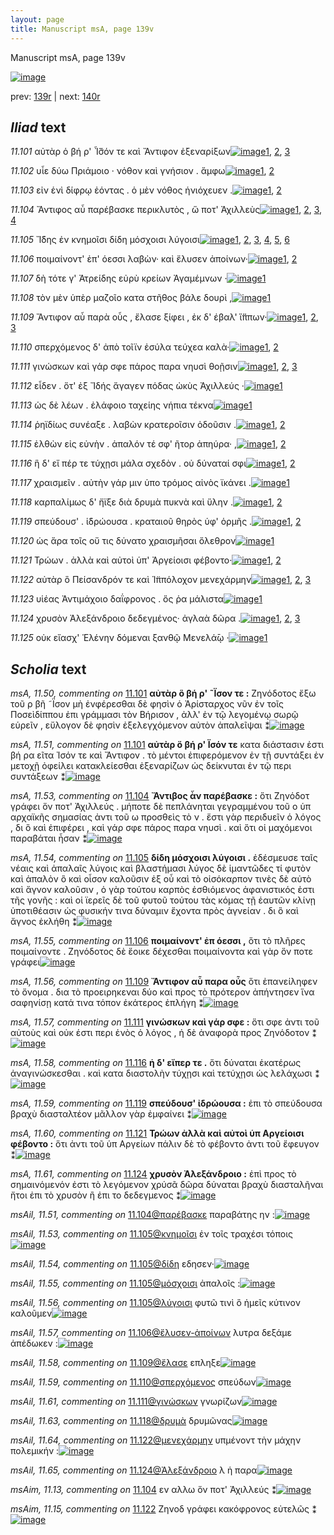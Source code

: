 ```yaml
---
layout: page
title: Manuscript msA, page 139v
---
```


Manuscript msA, page 139v

[![image](http://www.homermultitext.org/iipsrv?OBJ=IIP,1.0&FIF=/project/homer/pyramidal/deepzoom/hmt/vaimg/2017a/VA139VN_0641.tif&WID=100&CVT=JPEG)](http://www.homermultitext.org/ict2/?urn=urn:cite2:hmt:vaimg.2017a:VA139VN_0641)

prev:  [139r](../139r) | next:  [140r](../140r)

## *Iliad* text

*11.101* <a id="11.101"/> αὐτὰρ ὁ βή ρ' Ἶ̈̈̈σόν τε καὶ Ἄντιφον ἐξεναρίξων[![image](http://www.homermultitext.org/iipsrv?OBJ=IIP,1.0&FIF=/project/homer/pyramidal/deepzoom/hmt/vaimg/2017a/VA139VN_0641.tif&RGN=0.47,0.2485,0.396,0.024&WID=1000&CVT=JPEG)](http://www.homermultitext.org/ict2/?urn=urn:cite2:hmt:vaimg.2017a:VA139VN_0641@0.47,0.2485,0.396,0.024)[1](#msA_11.51), [2](#msA_11.50), [3](#msA_11.164)

*11.102* <a id="11.102"/> υἷε δύω Πριάμοιο · νόθον καὶ γνήσιον . ἄμφω[![image](http://www.homermultitext.org/iipsrv?OBJ=IIP,1.0&FIF=/project/homer/pyramidal/deepzoom/hmt/vaimg/2017a/VA139VN_0641.tif&RGN=0.472,0.2725,0.385,0.0218&WID=1000&CVT=JPEG)](http://www.homermultitext.org/ict2/?urn=urn:cite2:hmt:vaimg.2017a:VA139VN_0641@0.472,0.2725,0.385,0.0218)[1](#msA_11.52), [2](#msA_11.164)

*11.103* <a id="11.103"/> εἰν ἑνὶ δίφρῳ ἐόντας . ὁ μὲν νόθος ἡνιόχευεν .[![image](http://www.homermultitext.org/iipsrv?OBJ=IIP,1.0&FIF=/project/homer/pyramidal/deepzoom/hmt/vaimg/2017a/VA139VN_0641.tif&RGN=0.471,0.2898,0.416,0.021&WID=1000&CVT=JPEG)](http://www.homermultitext.org/ict2/?urn=urn:cite2:hmt:vaimg.2017a:VA139VN_0641@0.471,0.2898,0.416,0.021)[1](#msAim_11.12), [2](#msA_11.164)

*11.104* <a id="11.104"/> Ἄντιφος αὖ παρέβασκε περικλυτὸς , ὥ ποτ' Ἀχιλλεὺς[![image](http://www.homermultitext.org/iipsrv?OBJ=IIP,1.0&FIF=/project/homer/pyramidal/deepzoom/hmt/vaimg/2017a/VA139VN_0641.tif&RGN=0.476,0.3056,0.431,0.0248&WID=1000&CVT=JPEG)](http://www.homermultitext.org/ict2/?urn=urn:cite2:hmt:vaimg.2017a:VA139VN_0641@0.476,0.3056,0.431,0.0248)[1](#msAil_11.51), [2](#msA_11.53), [3](#msAim_11.13), [4](#msA_11.164)

*11.105* <a id="11.105"/> Ἴ̈δης ἐν κνημοῖσι δίδη μόσχοισι λύγοισι[![image](http://www.homermultitext.org/iipsrv?OBJ=IIP,1.0&FIF=/project/homer/pyramidal/deepzoom/hmt/vaimg/2017a/VA139VN_0641.tif&RGN=0.472,0.3258,0.344,0.0255&WID=1000&CVT=JPEG)](http://www.homermultitext.org/ict2/?urn=urn:cite2:hmt:vaimg.2017a:VA139VN_0641@0.472,0.3258,0.344,0.0255)[1](#msAil_11.53), [2](#msAil_11.56), [3](#msAil_11.55), [4](#msAil_11.54), [5](#msA_11.54), [6](#msA_11.164)

*11.106* <a id="11.106"/> ποιμαίνοντ' ἐπ' όεσσι λαβὼν· καὶ ἔλυσεν ἀποίνων·[![image](http://www.homermultitext.org/iipsrv?OBJ=IIP,1.0&FIF=/project/homer/pyramidal/deepzoom/hmt/vaimg/2017a/VA139VN_0641.tif&RGN=0.472,0.3438,0.417,0.0285&WID=1000&CVT=JPEG)](http://www.homermultitext.org/ict2/?urn=urn:cite2:hmt:vaimg.2017a:VA139VN_0641@0.472,0.3438,0.417,0.0285)[1](#msA_11.55), [2](#msA_11.164)

*11.107* <a id="11.107"/> δὴ τότε γ' Ἀτρείδης εὐρὺ κρείων Ἀγαμέμνων ·[![image](http://www.homermultitext.org/iipsrv?OBJ=IIP,1.0&FIF=/project/homer/pyramidal/deepzoom/hmt/vaimg/2017a/VA139VN_0641.tif&RGN=0.473,0.3626,0.389,0.024&WID=1000&CVT=JPEG)](http://www.homermultitext.org/ict2/?urn=urn:cite2:hmt:vaimg.2017a:VA139VN_0641@0.473,0.3626,0.389,0.024)[1](#msA_11.164)

*11.108* <a id="11.108"/> τὸν μὲν ὑπὲρ μαζοῖο κατα στῆθος βάλε δουρὶ ,[![image](http://www.homermultitext.org/iipsrv?OBJ=IIP,1.0&FIF=/project/homer/pyramidal/deepzoom/hmt/vaimg/2017a/VA139VN_0641.tif&RGN=0.474,0.3821,0.395,0.0263&WID=1000&CVT=JPEG)](http://www.homermultitext.org/ict2/?urn=urn:cite2:hmt:vaimg.2017a:VA139VN_0641@0.474,0.3821,0.395,0.0263)[1](#msA_11.164)

*11.109* <a id="11.109"/> Ἄντιφον αὖ παρὰ οὖς , ἔλασε ξίφει , ἐκ δ' έβαλ' ἵ̈̈ππων·[![image](http://www.homermultitext.org/iipsrv?OBJ=IIP,1.0&FIF=/project/homer/pyramidal/deepzoom/hmt/vaimg/2017a/VA139VN_0641.tif&RGN=0.472,0.4009,0.428,0.0248&WID=1000&CVT=JPEG)](http://www.homermultitext.org/ict2/?urn=urn:cite2:hmt:vaimg.2017a:VA139VN_0641@0.472,0.4009,0.428,0.0248)[1](#msA_11.56), [2](#msAil_11.58), [3](#msA_11.164)

*11.110* <a id="11.110"/> σπερχόμενος δ' ἀπὸ τοῖϊν ἐσύλα τεύχεα καλὰ·[![image](http://www.homermultitext.org/iipsrv?OBJ=IIP,1.0&FIF=/project/homer/pyramidal/deepzoom/hmt/vaimg/2017a/VA139VN_0641.tif&RGN=0.476,0.4212,0.423,0.0248&WID=1000&CVT=JPEG)](http://www.homermultitext.org/ict2/?urn=urn:cite2:hmt:vaimg.2017a:VA139VN_0641@0.476,0.4212,0.423,0.0248)[1](#msAil_11.59), [2](#msA_11.164)

*11.111* <a id="11.111"/> γινώσκων καὶ γάρ σφε πάρος παρα νηυσὶ θοῇσιν[![image](http://www.homermultitext.org/iipsrv?OBJ=IIP,1.0&FIF=/project/homer/pyramidal/deepzoom/hmt/vaimg/2017a/VA139VN_0641.tif&RGN=0.476,0.4414,0.415,0.0233&WID=1000&CVT=JPEG)](http://www.homermultitext.org/ict2/?urn=urn:cite2:hmt:vaimg.2017a:VA139VN_0641@0.476,0.4414,0.415,0.0233)[1](#msA_11.57), [2](#msA_11.164), [3](#msAil_11.61)

*11.112* <a id="11.112"/> εἶδεν . ὅτ' ἐξ Ἴδής ἄγαγεν πόδας ὠκὺς Ἀχιλλεύς ·[![image](http://www.homermultitext.org/iipsrv?OBJ=IIP,1.0&FIF=/project/homer/pyramidal/deepzoom/hmt/vaimg/2017a/VA139VN_0641.tif&RGN=0.478,0.4572,0.425,0.0255&WID=1000&CVT=JPEG)](http://www.homermultitext.org/ict2/?urn=urn:cite2:hmt:vaimg.2017a:VA139VN_0641@0.478,0.4572,0.425,0.0255)[1](#msA_11.164)

*11.113* <a id="11.113"/> ὡς δὲ λέων . ἐλάφοιο ταχείης νήπια τέκνα[![image](http://www.homermultitext.org/iipsrv?OBJ=IIP,1.0&FIF=/project/homer/pyramidal/deepzoom/hmt/vaimg/2017a/VA139VN_0641.tif&RGN=0.473,0.4797,0.395,0.021&WID=1000&CVT=JPEG)](http://www.homermultitext.org/ict2/?urn=urn:cite2:hmt:vaimg.2017a:VA139VN_0641@0.473,0.4797,0.395,0.021)[1](#msA_11.164)

*11.114* <a id="11.114"/> ῥηϊδίως συνέαξε . λαβὼν κρατεροῖσιν ὀδοῦσιν .[![image](http://www.homermultitext.org/iipsrv?OBJ=IIP,1.0&FIF=/project/homer/pyramidal/deepzoom/hmt/vaimg/2017a/VA139VN_0641.tif&RGN=0.476,0.4955,0.428,0.0248&WID=1000&CVT=JPEG)](http://www.homermultitext.org/ict2/?urn=urn:cite2:hmt:vaimg.2017a:VA139VN_0641@0.476,0.4955,0.428,0.0248)[1](#msAil_11.62), [2](#msA_11.164)

*11.115* <a id="11.115"/> ἐλθὼν εἰς εὐνὴν . ἁπαλόν τέ σφ' ῆτορ ἀπηύρα· ,[![image](http://www.homermultitext.org/iipsrv?OBJ=IIP,1.0&FIF=/project/homer/pyramidal/deepzoom/hmt/vaimg/2017a/VA139VN_0641.tif&RGN=0.474,0.5143,0.42,0.0248&WID=1000&CVT=JPEG)](http://www.homermultitext.org/ict2/?urn=urn:cite2:hmt:vaimg.2017a:VA139VN_0641@0.474,0.5143,0.42,0.0248)[1](#msAim_11.14), [2](#msA_11.164)

*11.116* <a id="11.116"/> ἣ δ' εἴ πέρ τε τύχῃσι μάλα σχεδὸν . οὐ δύναταί σφι[![image](http://www.homermultitext.org/iipsrv?OBJ=IIP,1.0&FIF=/project/homer/pyramidal/deepzoom/hmt/vaimg/2017a/VA139VN_0641.tif&RGN=0.472,0.533,0.408,0.0225&WID=1000&CVT=JPEG)](http://www.homermultitext.org/ict2/?urn=urn:cite2:hmt:vaimg.2017a:VA139VN_0641@0.472,0.533,0.408,0.0225)[1](#msA_11.58), [2](#msA_11.164)

*11.117* <a id="11.117"/> χραισμεῖν . αὐτὴν γάρ μιν ὑπο τρόμος αἰνὸς ϊκάνει .[![image](http://www.homermultitext.org/iipsrv?OBJ=IIP,1.0&FIF=/project/homer/pyramidal/deepzoom/hmt/vaimg/2017a/VA139VN_0641.tif&RGN=0.473,0.5511,0.442,0.0263&WID=1000&CVT=JPEG)](http://www.homermultitext.org/ict2/?urn=urn:cite2:hmt:vaimg.2017a:VA139VN_0641@0.473,0.5511,0.442,0.0263)[1](#msA_11.164)

*11.118* <a id="11.118"/> καρπαλίμως δ' ἤϊξε διὰ δρυμὰ πυκνὰ καὶ ὕλην .[![image](http://www.homermultitext.org/iipsrv?OBJ=IIP,1.0&FIF=/project/homer/pyramidal/deepzoom/hmt/vaimg/2017a/VA139VN_0641.tif&RGN=0.474,0.5698,0.438,0.0255&WID=1000&CVT=JPEG)](http://www.homermultitext.org/ict2/?urn=urn:cite2:hmt:vaimg.2017a:VA139VN_0641@0.474,0.5698,0.438,0.0255)[1](#msAil_11.63), [2](#msA_11.164)

*11.119* <a id="11.119"/> σπεύδουσ' . ἱ̈δρώουσα . κραταιοῦ θηρὸς ὑφ' ὁρμῆς .[![image](http://www.homermultitext.org/iipsrv?OBJ=IIP,1.0&FIF=/project/homer/pyramidal/deepzoom/hmt/vaimg/2017a/VA139VN_0641.tif&RGN=0.474,0.5893,0.438,0.0233&WID=1000&CVT=JPEG)](http://www.homermultitext.org/ict2/?urn=urn:cite2:hmt:vaimg.2017a:VA139VN_0641@0.474,0.5893,0.438,0.0233)[1](#msA_11.59), [2](#msA_11.164)

*11.120* <a id="11.120"/> ὡς ἄρα τοῖς οὔ τις δύνατο χραισμῆσαι ὄλεθρον[![image](http://www.homermultitext.org/iipsrv?OBJ=IIP,1.0&FIF=/project/homer/pyramidal/deepzoom/hmt/vaimg/2017a/VA139VN_0641.tif&RGN=0.474,0.6096,0.425,0.0233&WID=1000&CVT=JPEG)](http://www.homermultitext.org/ict2/?urn=urn:cite2:hmt:vaimg.2017a:VA139VN_0641@0.474,0.6096,0.425,0.0233)[1](#msA_11.164)

*11.121* <a id="11.121"/> Τρώων . ἀλλὰ καὶ αὐτοὶ ὑπ' Ἀργείοισι φέβοντο·[![image](http://www.homermultitext.org/iipsrv?OBJ=IIP,1.0&FIF=/project/homer/pyramidal/deepzoom/hmt/vaimg/2017a/VA139VN_0641.tif&RGN=0.474,0.6299,0.407,0.0225&WID=1000&CVT=JPEG)](http://www.homermultitext.org/ict2/?urn=urn:cite2:hmt:vaimg.2017a:VA139VN_0641@0.474,0.6299,0.407,0.0225)[1](#msA_11.164), [2](#msA_11.60)

*11.122* <a id="11.122"/> αὐτὰρ ὃ Πείσανδρόν τε καὶ Ἱ̈ππόλοχον μενεχάρμην[![image](http://www.homermultitext.org/iipsrv?OBJ=IIP,1.0&FIF=/project/homer/pyramidal/deepzoom/hmt/vaimg/2017a/VA139VN_0641.tif&RGN=0.478,0.6449,0.438,0.0278&WID=1000&CVT=JPEG)](http://www.homermultitext.org/ict2/?urn=urn:cite2:hmt:vaimg.2017a:VA139VN_0641@0.478,0.6449,0.438,0.0278)[1](#msAil_11.64), [2](#msAim_11.15), [3](#msA_11.164)

*11.123* <a id="11.123"/> υἱέας Ἀντιμάχοιο δαΐφρονος . ὅς ῥα μάλιστα[![image](http://www.homermultitext.org/iipsrv?OBJ=IIP,1.0&FIF=/project/homer/pyramidal/deepzoom/hmt/vaimg/2017a/VA139VN_0641.tif&RGN=0.48,0.6667,0.378,0.024&WID=1000&CVT=JPEG)](http://www.homermultitext.org/ict2/?urn=urn:cite2:hmt:vaimg.2017a:VA139VN_0641@0.48,0.6667,0.378,0.024)[1](#msA_11.164)

*11.124* <a id="11.124"/> χρυσὸν Ἀλεξάνδροιο δεδεγμένος· ἀγλαὰ δῶρα .[![image](http://www.homermultitext.org/iipsrv?OBJ=IIP,1.0&FIF=/project/homer/pyramidal/deepzoom/hmt/vaimg/2017a/VA139VN_0641.tif&RGN=0.482,0.6817,0.41,0.0338&WID=1000&CVT=JPEG)](http://www.homermultitext.org/ict2/?urn=urn:cite2:hmt:vaimg.2017a:VA139VN_0641@0.482,0.6817,0.41,0.0338)[1](#msAil_11.65), [2](#msA_11.61), [3](#msA_11.164)

*11.125* <a id="11.125"/> οὐκ εἴασχ' Ἑλένην δόμεναι ξανθῷ Μενελά̄ῳ ·[![image](http://www.homermultitext.org/iipsrv?OBJ=IIP,1.0&FIF=/project/homer/pyramidal/deepzoom/hmt/vaimg/2017a/VA139VN_0641.tif&RGN=0.483,0.6997,0.416,0.0308&WID=1000&CVT=JPEG)](http://www.homermultitext.org/ict2/?urn=urn:cite2:hmt:vaimg.2017a:VA139VN_0641@0.483,0.6997,0.416,0.0308)[1](#msA_11.164)

## *Scholia* text

*msA, 11.50, commenting on* [11.101](#11.101)  <a id="msA_11.50"/> **αὐτὰρ ὃ βή ρ' ῀Ϊσον τε :** Ζηνόδοτος ἔξω τοῦ ρ βῆ ῀Ϊσον μὴ ἐνφέρεσθαι δὲ φησὶν ὁ Ἀρίσταρχος νῦν ἐν τοῖς Ποσεὶδίππου ἐπι γράμμασι τὸν Βήρισον , ἀλλ' ἐν τῷ λεγομένῳ σωρῷ εὑρεῖν , εὔλογον δὲ φησὶν ἐξελεγχόμενον αὐτὸν ἀπαλεῖψαι ⁑[![image](http://www.homermultitext.org/iipsrv?OBJ=IIP,1.0&FIF=/project/homer/pyramidal/deepzoom/hmt/vaimg/2017a/VA139VN_0641.tif&RGN=0.191,0.138,0.723,0.0405&WID=1000&CVT=JPEG)](http://www.homermultitext.org/ict2/?urn=urn:cite2:hmt:vaimg.2017a:VA139VN_0641@0.191,0.138,0.723,0.0405)

*msA, 11.51, commenting on* [11.101](#11.101)  <a id="msA_11.51"/> **αὐτὰρ ὅ βή ρ' Ϊσόν τε** κατα διάστασιν ἐστι βή ρα εῖτα Ἰσόν τε καὶ Ἄντιφον . τὸ μέντοι ἐπιφερόμενον ἐν τῇ συντάξει ἐν μετοχῇ ὀφείλει κατακλείεσθαι ἐξεναρίζων ὡς δείκνυται ἐν τῷ περι συντάξεων ⁑[![image](http://www.homermultitext.org/iipsrv?OBJ=IIP,1.0&FIF=/project/homer/pyramidal/deepzoom/hmt/vaimg/2017a/VA139VN_0641.tif&RGN=0.205,0.1545,0.726,0.0338&WID=1000&CVT=JPEG)](http://www.homermultitext.org/ict2/?urn=urn:cite2:hmt:vaimg.2017a:VA139VN_0641@0.205,0.1545,0.726,0.0338)

*msA, 11.53, commenting on* [11.104](#11.104)  <a id="msA_11.53"/> **Ἄντιβος ἆν παρέβασκε :** ὅτι Ζηνόδοτ γράφει ὅν ποτ' Ἀχιλλεύς . μήποτε δὲ πεπλάνηται γεγραμμένου τοῦ ο ὑπ αρχαϊκῆς σημασίας ἀντι τοῦ ω προσθεὶς τὸ ν . ἔστι γὰρ περιδυεῖν ὁ λόγος , δι ὃ καὶ ἐπιφέρει , καὶ γάρ σφε πάρος παρα νηυσὶ . καὶ ὅτι οἱ μαχόμενοι παραβάται ἦσαν ⁑[![image](http://www.homermultitext.org/iipsrv?OBJ=IIP,1.0&FIF=/project/homer/pyramidal/deepzoom/hmt/vaimg/2017a/VA139VN_0641.tif&RGN=0.203,0.1913,0.712,0.0413&WID=1000&CVT=JPEG)](http://www.homermultitext.org/ict2/?urn=urn:cite2:hmt:vaimg.2017a:VA139VN_0641@0.203,0.1913,0.712,0.0413)

*msA, 11.54, commenting on* [11.105](#11.105)  <a id="msA_11.54"/> **δίδη μόσχοισι λύγοισι .** ἐδέσμευσε ταῖς νέαις καὶ ἀπαλαῖς λύγοις καὶ βλαστήμασι λύγος δὲ ἱμαντῶδες τί φυτὸν καὶ ἁπαλὸν ὃ καὶ οἷσον καλοῦσιν ἐξ οὗ καὶ τὸ οἰσόκαρπον τινὲς δὲ αὐτὸ καὶ ἄγνον καλοῦσιν , ὁ γὰρ τούτου καρπὸς ἐσθιόμενος ἀφανιστικός ἐστι τῆς γονῆς : καὶ οἱ ϊερεῖς δὲ τοῦ φυτοῦ τούτου τὰς κόμας τῇ ἑαυτῶν κλίνῃ ὑποτιθέασιν ὡς φυσικήν τινα δύναμιν ἔχοντα πρὸς ἁγνείαν . δι ὃ καὶ ἄγνος ἐκλήθη ⁑[![image](http://www.homermultitext.org/iipsrv?OBJ=IIP,1.0&FIF=/project/homer/pyramidal/deepzoom/hmt/vaimg/2017a/VA139VN_0641.tif&RGN=0.194,0.2168,0.712,0.1088&WID=1000&CVT=JPEG)](http://www.homermultitext.org/ict2/?urn=urn:cite2:hmt:vaimg.2017a:VA139VN_0641@0.194,0.2168,0.712,0.1088)

*msA, 11.55, commenting on* [11.106](#11.106)  <a id="msA_11.55"/> **ποιμαίνοντ' ἐπ όεσσι ,** ὅτι τὸ πλῆρες ποιμαίνοντε . Ζηνόδοτος δὲ ἕοικε δέχεσθαι ποιμαίνοντα καὶ γὰρ ὅν ποτε γράφει[![image](http://www.homermultitext.org/iipsrv?OBJ=IIP,1.0&FIF=/project/homer/pyramidal/deepzoom/hmt/vaimg/2017a/VA139VN_0641.tif&RGN=0.185,0.3181,0.237,0.0413&WID=1000&CVT=JPEG)](http://www.homermultitext.org/ict2/?urn=urn:cite2:hmt:vaimg.2017a:VA139VN_0641@0.185,0.3181,0.237,0.0413)

*msA, 11.56, commenting on* [11.109](#11.109)  <a id="msA_11.56"/> **Ἄντιφον αὖ παρα οὗς** ὅτι ἐπανείληφεν τὸ ὄνομα . δια τὸ προειρηκεναι δύο καὶ προς τὸ πρότερον ἀπήντησεν ἵνα σαφηνίσῃ κατά τινα τόπον ἑκάτερος ἐπλήγη ⁑[![image](http://www.homermultitext.org/iipsrv?OBJ=IIP,1.0&FIF=/project/homer/pyramidal/deepzoom/hmt/vaimg/2017a/VA139VN_0641.tif&RGN=0.192,0.3488,0.237,0.0533&WID=1000&CVT=JPEG)](http://www.homermultitext.org/ict2/?urn=urn:cite2:hmt:vaimg.2017a:VA139VN_0641@0.192,0.3488,0.237,0.0533)

*msA, 11.57, commenting on* [11.111](#11.111)  <a id="msA_11.57"/> **γινώσκων καὶ γάρ σφε :** ὅτι σφε ἀντι τοῦ αὐτοὺς καὶ οὐκ έστι περι ἑνὸς ὁ λόγος , ἡ δὲ ἀναφορὰ προς Ζηνόδοτον ⁑[![image](http://www.homermultitext.org/iipsrv?OBJ=IIP,1.0&FIF=/project/homer/pyramidal/deepzoom/hmt/vaimg/2017a/VA139VN_0641.tif&RGN=0.19,0.3968,0.237,0.039&WID=1000&CVT=JPEG)](http://www.homermultitext.org/ict2/?urn=urn:cite2:hmt:vaimg.2017a:VA139VN_0641@0.19,0.3968,0.237,0.039)

*msA, 11.58, commenting on* [11.116](#11.116)  <a id="msA_11.58"/> **ἡ δ' εἴπερ τε .** ὅτι δύναται ἑκατέρως ἀναγινώσκεσθαι . καὶ κατα διαστολὴν τύχῃσι καὶ τετύχῃσι ὡς λελάχωσι ⁑[![image](http://www.homermultitext.org/iipsrv?OBJ=IIP,1.0&FIF=/project/homer/pyramidal/deepzoom/hmt/vaimg/2017a/VA139VN_0641.tif&RGN=0.186,0.4321,0.249,0.0503&WID=1000&CVT=JPEG)](http://www.homermultitext.org/ict2/?urn=urn:cite2:hmt:vaimg.2017a:VA139VN_0641@0.186,0.4321,0.249,0.0503)

*msA, 11.59, commenting on* [11.119](#11.119)  <a id="msA_11.59"/> **σπεύδουσ' ἰδρώουσα :** ἐπι τὸ σπεύδουσα βραχὺ διασταλτέον μᾶλλον γὰρ ἐμφαίνει ⁑[![image](http://www.homermultitext.org/iipsrv?OBJ=IIP,1.0&FIF=/project/homer/pyramidal/deepzoom/hmt/vaimg/2017a/VA139VN_0641.tif&RGN=0.191,0.4741,0.236,0.0285&WID=1000&CVT=JPEG)](http://www.homermultitext.org/ict2/?urn=urn:cite2:hmt:vaimg.2017a:VA139VN_0641@0.191,0.4741,0.236,0.0285)

*msA, 11.60, commenting on* [11.121](#11.121)  <a id="msA_11.60"/> **Τρώων ἀλλὰ καὶ αὐτοὶ ὑπ Αργείοισι φέβοντο :** ὅτι ἀντι τοῦ ὑπ Αργείων πάλιν δὲ τὸ φέβοντο ἀντι τοῦ ἔφευγον ⁑[![image](http://www.homermultitext.org/iipsrv?OBJ=IIP,1.0&FIF=/project/homer/pyramidal/deepzoom/hmt/vaimg/2017a/VA139VN_0641.tif&RGN=0.192,0.4966,0.242,0.039&WID=1000&CVT=JPEG)](http://www.homermultitext.org/ict2/?urn=urn:cite2:hmt:vaimg.2017a:VA139VN_0641@0.192,0.4966,0.242,0.039)

*msA, 11.61, commenting on* [11.124](#11.124)  <a id="msA_11.61"/> **χρυσὸν Ἀλεξάνδροιο :** ἐπὶ προς τὸ σημαινόμενόν ἐστι τὸ λεγόμενον χρύσᾶ δῶρα δύναται βραχὺ διασταλῆναι ἤτοι ἐπι τὸ χρυσὸν ἢ ἐπι το δεδεγμενος ⁑[![image](http://www.homermultitext.org/iipsrv?OBJ=IIP,1.0&FIF=/project/homer/pyramidal/deepzoom/hmt/vaimg/2017a/VA139VN_0641.tif&RGN=0.183,0.5289,0.253,0.0548&WID=1000&CVT=JPEG)](http://www.homermultitext.org/ict2/?urn=urn:cite2:hmt:vaimg.2017a:VA139VN_0641@0.183,0.5289,0.253,0.0548)

*msAil, 11.51, commenting on* [11.104@παρέβασκε](#11.104@παρέβασκε)  <a id="msAil_11.51"/> παραβάτης ην :[![image](http://www.homermultitext.org/iipsrv?OBJ=IIP,1.0&FIF=/project/homer/pyramidal/deepzoom/hmt/vaimg/2017a/VA139VN_0641.tif&RGN=0.5952,0.303,0.0681,0.0143&WID=1000&CVT=JPEG)](http://www.homermultitext.org/ict2/?urn=urn:cite2:hmt:vaimg.2017a:VA139VN_0641@0.5952,0.303,0.0681,0.0143)

*msAil, 11.53, commenting on* [11.105@κνημοῖσι](#11.105@κνημοῖσι)  <a id="msAil_11.53"/> ἐν τοῖς τραχέσι τόποις[![image](http://www.homermultitext.org/iipsrv?OBJ=IIP,1.0&FIF=/project/homer/pyramidal/deepzoom/hmt/vaimg/2017a/VA139VN_0641.tif&RGN=0.554,0.3218,0.093,0.015&WID=1000&CVT=JPEG)](http://www.homermultitext.org/ict2/?urn=urn:cite2:hmt:vaimg.2017a:VA139VN_0641@0.554,0.3218,0.093,0.015)

*msAil, 11.54, commenting on* [11.105@δίδη](#11.105@δίδη)  <a id="msAil_11.54"/> εδησεν·[![image](http://www.homermultitext.org/iipsrv?OBJ=IIP,1.0&FIF=/project/homer/pyramidal/deepzoom/hmt/vaimg/2017a/VA139VN_0641.tif&RGN=0.652,0.3233,0.031,0.0113&WID=1000&CVT=JPEG)](http://www.homermultitext.org/ict2/?urn=urn:cite2:hmt:vaimg.2017a:VA139VN_0641@0.652,0.3233,0.031,0.0113)

*msAil, 11.55, commenting on* [11.105@μόσχοισι](#11.105@μόσχοισι)  <a id="msAil_11.55"/> ἀπαλοῖς :[![image](http://www.homermultitext.org/iipsrv?OBJ=IIP,1.0&FIF=/project/homer/pyramidal/deepzoom/hmt/vaimg/2017a/VA139VN_0641.tif&RGN=0.7054,0.3241,0.0491,0.012&WID=1000&CVT=JPEG)](http://www.homermultitext.org/ict2/?urn=urn:cite2:hmt:vaimg.2017a:VA139VN_0641@0.7054,0.3241,0.0491,0.012)

*msAil, 11.56, commenting on* [11.105@λύγοισι](#11.105@λύγοισι)  <a id="msAil_11.56"/> φυτῶ τινὶ ὃ ἡμεῖς κύτινον καλοῦμεν[![image](http://www.homermultitext.org/iipsrv?OBJ=IIP,1.0&FIF=/project/homer/pyramidal/deepzoom/hmt/vaimg/2017a/VA139VN_0641.tif&RGN=0.779,0.3233,0.123,0.0188&WID=1000&CVT=JPEG)](http://www.homermultitext.org/ict2/?urn=urn:cite2:hmt:vaimg.2017a:VA139VN_0641@0.779,0.3233,0.123,0.0188)

*msAil, 11.57, commenting on* [11.106@ἔλυσεν-ἀποίνων](#11.106@ἔλυσεν-ἀποίνων)  <a id="msAil_11.57"/> λυτρα δεξάμε ἀπέδωκεν :[![image](http://www.homermultitext.org/iipsrv?OBJ=IIP,1.0&FIF=/project/homer/pyramidal/deepzoom/hmt/vaimg/2017a/VA139VN_0641.tif&RGN=0.806,0.3398,0.092,0.0165&WID=1000&CVT=JPEG)](http://www.homermultitext.org/ict2/?urn=urn:cite2:hmt:vaimg.2017a:VA139VN_0641@0.806,0.3398,0.092,0.0165)

*msAil, 11.58, commenting on* [11.109@ἔλασε](#11.109@ἔλασε)  <a id="msAil_11.58"/> επληξε[![image](http://www.homermultitext.org/iipsrv?OBJ=IIP,1.0&FIF=/project/homer/pyramidal/deepzoom/hmt/vaimg/2017a/VA139VN_0641.tif&RGN=0.6743,0.4008,0.0371,0.0098&WID=1000&CVT=JPEG)](http://www.homermultitext.org/ict2/?urn=urn:cite2:hmt:vaimg.2017a:VA139VN_0641@0.6743,0.4008,0.0371,0.0098)

*msAil, 11.59, commenting on* [11.110@σπερχόμενος](#11.110@σπερχόμενος)  <a id="msAil_11.59"/> σπεύδων[![image](http://www.homermultitext.org/iipsrv?OBJ=IIP,1.0&FIF=/project/homer/pyramidal/deepzoom/hmt/vaimg/2017a/VA139VN_0641.tif&RGN=0.5271,0.4218,0.0441,0.0083&WID=1000&CVT=JPEG)](http://www.homermultitext.org/ict2/?urn=urn:cite2:hmt:vaimg.2017a:VA139VN_0641@0.5271,0.4218,0.0441,0.0083)

*msAil, 11.61, commenting on* [11.111@γινώσκων](#11.111@γινώσκων)  <a id="msAil_11.61"/> γνωρίζων[![image](http://www.homermultitext.org/iipsrv?OBJ=IIP,1.0&FIF=/project/homer/pyramidal/deepzoom/hmt/vaimg/2017a/VA139VN_0641.tif&RGN=0.492,0.4421,0.0531,0.012&WID=1000&CVT=JPEG)](http://www.homermultitext.org/ict2/?urn=urn:cite2:hmt:vaimg.2017a:VA139VN_0641@0.492,0.4421,0.0531,0.012)

*msAil, 11.63, commenting on* [11.118@δρυμὰ](#11.118@δρυμὰ)  <a id="msAil_11.63"/> δρυμῶνας[![image](http://www.homermultitext.org/iipsrv?OBJ=IIP,1.0&FIF=/project/homer/pyramidal/deepzoom/hmt/vaimg/2017a/VA139VN_0641.tif&RGN=0.7315,0.5677,0.0491,0.0113&WID=1000&CVT=JPEG)](http://www.homermultitext.org/ict2/?urn=urn:cite2:hmt:vaimg.2017a:VA139VN_0641@0.7315,0.5677,0.0491,0.0113)

*msAil, 11.64, commenting on* [11.122@μενεχάρμην](#11.122@μενεχάρμην)  <a id="msAil_11.64"/> υπμένοντ τὴν μάχην πολεμικήν :[![image](http://www.homermultitext.org/iipsrv?OBJ=IIP,1.0&FIF=/project/homer/pyramidal/deepzoom/hmt/vaimg/2017a/VA139VN_0641.tif&RGN=0.8216,0.6346,0.1012,0.0188&WID=1000&CVT=JPEG)](http://www.homermultitext.org/ict2/?urn=urn:cite2:hmt:vaimg.2017a:VA139VN_0641@0.8216,0.6346,0.1012,0.0188)

*msAil, 11.65, commenting on* [11.124@Ἀλεξάνδροιο](#11.124@Ἀλεξάνδροιο)  <a id="msAil_11.65"/> λ ἡ παρα[![image](http://www.homermultitext.org/iipsrv?OBJ=IIP,1.0&FIF=/project/homer/pyramidal/deepzoom/hmt/vaimg/2017a/VA139VN_0641.tif&RGN=0.5862,0.6857,0.0441,0.0105&WID=1000&CVT=JPEG)](http://www.homermultitext.org/ict2/?urn=urn:cite2:hmt:vaimg.2017a:VA139VN_0641@0.5862,0.6857,0.0441,0.0105)

*msAim, 11.13, commenting on* [11.104](#11.104)  <a id="msAim_11.13"/> εν αλλω ὅν ποτ' Ἀχιλλεύς ⁑[![image](http://www.homermultitext.org/iipsrv?OBJ=IIP,1.0&FIF=/project/homer/pyramidal/deepzoom/hmt/vaimg/2017a/VA139VN_0641.tif&RGN=0.418,0.3121,0.057,0.0413&WID=1000&CVT=JPEG)](http://www.homermultitext.org/ict2/?urn=urn:cite2:hmt:vaimg.2017a:VA139VN_0641@0.418,0.3121,0.057,0.0413)

*msAim, 11.15, commenting on* [11.122](#11.122)  <a id="msAim_11.15"/> Ζηνοδ γράφει κακόφρονος εὐτελῶς ⁑[![image](http://www.homermultitext.org/iipsrv?OBJ=IIP,1.0&FIF=/project/homer/pyramidal/deepzoom/hmt/vaimg/2017a/VA139VN_0641.tif&RGN=0.4228,0.6639,0.0571,0.0361&WID=1000&CVT=JPEG)](http://www.homermultitext.org/ict2/?urn=urn:cite2:hmt:vaimg.2017a:VA139VN_0641@0.4228,0.6639,0.0571,0.0361)